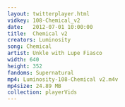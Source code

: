 ```yaml
---
layout: twitterplayer.html
vidkey: 108-Chemical_v2
date:   2012-07-01 10:00:00
title:  Chemical v2
creators: Luminosity
song: Chemical
artist: Unkle with Lupe Fiasco
width: 640
height: 352
fandoms: Supernatural
mp4: Luminosity-108-Chemical v2.m4v
mp4size: 24.89 MB
collection: playerVids
---
```


  <div>
  
  </div>
  